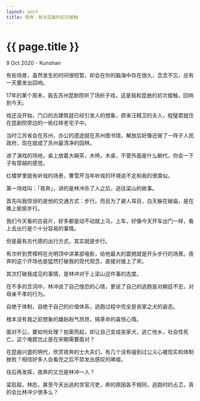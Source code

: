 ```yaml
---
layout: post
title: 夜奔：我与昆曲的初次接触
---
```


{{ page.title }}
================
<p class="meta">9 Oct 2020 - Kunshan</p>

有些场景，虽然发生的时间很短暂，却会在你的脑海中存在很久，念念不忘，总有一天要发出回响。

17年的某个周末，我去苏州昆剧院听了场折子戏，这是我和昆曲的初次接触，回响到今天。

戏还没开始，门口的古建筑就已经引发人的想象，原来汪精卫的夫人，程璧君就住在昆剧院旁边的一栋红砖老宅子中。

当时江苏省会在苏州，办公的遗迹就在苏州图书馆，解放后好像还做了一阵子人民政府，现在就成了苏州最清净的园林。

进了演戏的场地，桌上放着大碗茶，木椅，木桌，不管外面是什么朝代，你会一下子有穿越的感觉。

红楼梦里就有听戏的场景，曹雪芹当年听戏的环境说不定和我的很类似。

第一场戏叫：「夜奔」，讲的是林冲杀了人之后，逃往梁山的故事。

首先叫我惊讶的是他的交通方式：步行。而且为了避人耳目，白天躲在破庙，是在晚上偷偷步行。

我们今天看的古装片，好多都是动不动就上马，上车，好像今天开车出门一样，看上去出行是个十分容易的事情。

但是最有古代感的出行方式，其实就是步行。

有次听到贾樟柯在光明顶中讲某部电影，给他最大的震撼就是开头步行的场景。夜奔的这个开场也是猛然打破我的现代观念，直接对接上了宋。

其次打破我成见的事情，是林冲对于上梁山这件事的态度。

在不多的念词中，林冲说了自己惶恐的心情，更说了自己的逃跑是对朝廷不忠，对母亲不孝的行为。

自绝于体制，自绝于自己的价值体系，逃跑过程中完全是丧家之犬的姿态。

根本没有我之前想象的雄赳赳气昂昂，搞革命的喜悦心情。

面对不公，要如何处理？拍案而起，却让自己变成丧家犬，逃亡他乡，社会性死亡。这个难题岂止是在宋朝需要面对？

在昆曲兴盛的明代，欣赏夜奔的士大夫们，有几个没有碰到过公义心被现实和体制挫败？相信好多人会看完之后不禁发出感叹的唏嘘。

往后再发挥，夜奔的又岂是林冲一人？

梁启超，林彪，甚至今天出逃的贪官污吏，奔的原因各不相同，逃跑时的忐忑，真的会比林冲少很多么？
